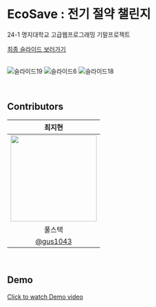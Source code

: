 # EcoSave : 전기 절약 챌린지
24-1 명지대학교 고급웹프로그래밍 기말프로젝트

[최종 슬라이드 보러가기](https://drive.google.com/file/d/1HH0I-h9UMlnOoWH2ejJd59n1vM4fgUhN/view?usp=sharing)  
<br/>    

![슬라이드19](https://github.com/gus1043/eco-save-challenge/assets/80878955/f92e77a2-07e7-4f01-b4db-2078320a739c)
![슬라이드6](https://github.com/gus1043/eco-save-challenge/assets/80878955/798c64c9-a9d3-49e0-ac30-e1b3db13e4da)
![슬라이드18](https://github.com/gus1043/eco-save-challenge/assets/80878955/07c47054-d950-4843-a33c-793300d2fbad)

<br/>    


 ## Contributors
 
|최지현|
|:---:|
|<img src="https://avatars.githubusercontent.com/u/80878955?v=4" width="200px">|
|풀스택|
|[@gus1043](https://github.com/gus1043)|    

<br/>     
   

## Demo
[Click to watch Demo video](https://youtu.be/zW_png1YB1s)  
